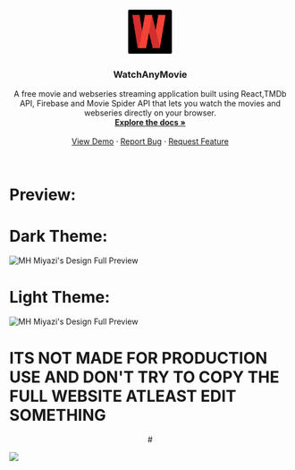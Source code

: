 
<div align="center">

<!-- PROJECT LOGO -->
<!-- PROJECT LOGO -->
<br />
<p align="center">
  <a href="https://watchanymoviez.web.app/">
    <img src="https://github.com/amoldalwai/Movie-Spider/blob/main/WatchAnyMovieLogo.png" alt="Logo" width="80" height="80">
  </a>

  <h3 align="center">WatchAnyMovie</h3>

  <p align="center">
 A free movie and webseries streaming application built using React,TMDb API, Firebase and Movie Spider API that lets you watch the movies and webseries directly on your browser.
    <br />
    <a href="https://github.com/amoldalwai/watch-any-movie/"><strong>Explore the docs »</strong></a>
    <br />
    <br />
    <a href="https://watchanymoviez.web.app/">View Demo</a>
    ·
    <a href="https://github.com/amoldalwai/watch-any-movie/issues">Report Bug</a>
    ·
    <a href="https://github.com/amoldalwai/watch-any-movie/issues">Request Feature</a>
  </p>
</p>


</div>

<br />

# Preview:
# Dark Theme:
<img src="https://telegra.ph/file/380d6e31b7b59ccbc93a7.jpg" alt="MH Miyazi's Design Full Preview">
<h1>Light Theme:</h1>
<img src="https://telegra.ph/file/2af3df3f9a2f31ea61631.jpg" alt="MH Miyazi's Design Full Preview">

# ITS NOT MADE FOR PRODUCTION USE AND DON'T TRY TO COPY THE FULL WEBSITE ATLEAST EDIT SOMETHING

<div align="center">
# <p align="left"><a href="https://kazuyakun07.github.io/movies-clann/"><img src="https://github-readme-stats.vercel.app/api/pin?username=kazuyakun07&show_icons=true&theme=dark&hide_border=true&repo=movies-clann"></a></p>
